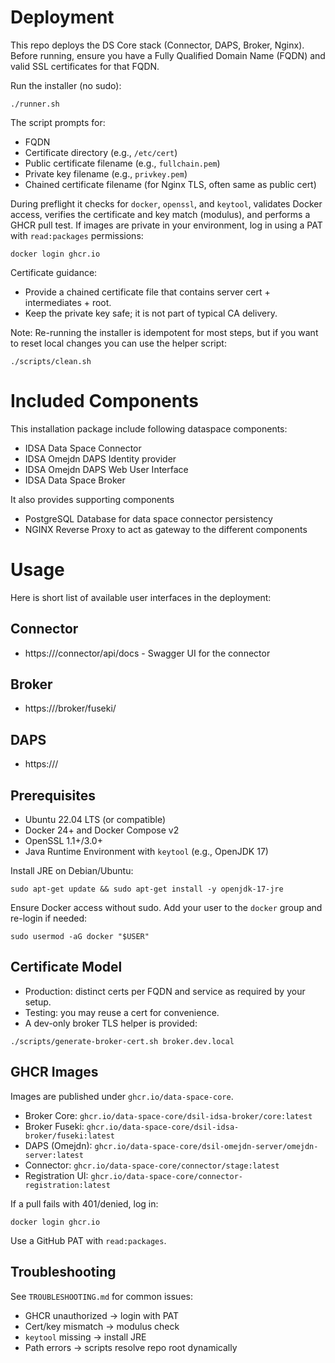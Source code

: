 # Deployment

This repo deploys the DS Core stack (Connector, DAPS, Broker, Nginx). Before running, ensure you have a Fully Qualified Domain Name (FQDN) and valid SSL certificates for that FQDN.

Run the installer (no sudo):
```
./runner.sh
```

The script prompts for:
- FQDN
- Certificate directory (e.g., `/etc/cert`)
- Public certificate filename (e.g., `fullchain.pem`)
- Private key filename (e.g., `privkey.pem`)
- Chained certificate filename (for Nginx TLS, often same as public cert)

During preflight it checks for `docker`, `openssl`, and `keytool`, validates Docker access, verifies the certificate and key match (modulus), and performs a GHCR pull test. If images are private in your environment, log in using a PAT with `read:packages` permissions:
```
docker login ghcr.io
```

Certificate guidance:
- Provide a chained certificate file that contains server cert + intermediates + root.
- Keep the private key safe; it is not part of typical CA delivery.

Note: Re-running the installer is idempotent for most steps, but if you want to reset local changes you can use the helper script:
```
./scripts/clean.sh
```

# Included Components

This installation package include following dataspace components:

- IDSA Data Space Connector
- IDSA Omejdn DAPS Identity provider
- IDSA Omejdn DAPS Web User Interface
- IDSA Data Space Broker

It also provides supporting components

- PostgreSQL Database for data space connector persistency
- NGINX Reverse Proxy to act as gateway to the different components

# Usage

Here is short list of available user interfaces in the deployment:
## Connector
- https://<host>/connector/api/docs - Swagger UI for the connector
## Broker
- https://<host>/broker/fuseki/
## DAPS 
- https://<host>/

## Prerequisites
- Ubuntu 22.04 LTS (or compatible)
- Docker 24+ and Docker Compose v2
- OpenSSL 1.1+/3.0+
- Java Runtime Environment with `keytool` (e.g., OpenJDK 17)

Install JRE on Debian/Ubuntu:
```
sudo apt-get update && sudo apt-get install -y openjdk-17-jre
```

Ensure Docker access without sudo. Add your user to the `docker` group and re-login if needed:
```
sudo usermod -aG docker "$USER"
```

## Certificate Model
- Production: distinct certs per FQDN and service as required by your setup.
- Testing: you may reuse a cert for convenience.
- A dev-only broker TLS helper is provided:
```
./scripts/generate-broker-cert.sh broker.dev.local
```

## GHCR Images
Images are published under `ghcr.io/data-space-core`.
- Broker Core: `ghcr.io/data-space-core/dsil-idsa-broker/core:latest`
- Broker Fuseki: `ghcr.io/data-space-core/dsil-idsa-broker/fuseki:latest`
- DAPS (Omejdn): `ghcr.io/data-space-core/dsil-omejdn-server/omejdn-server:latest`
- Connector: `ghcr.io/data-space-core/connector/stage:latest`
- Registration UI: `ghcr.io/data-space-core/connector-registration:latest`

If a pull fails with 401/denied, log in:
```
docker login ghcr.io
```
Use a GitHub PAT with `read:packages`.

## Troubleshooting
See `TROUBLESHOOTING.md` for common issues:
- GHCR unauthorized → login with PAT
- Cert/key mismatch → modulus check
- `keytool` missing → install JRE
- Path errors → scripts resolve repo root dynamically
